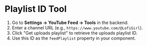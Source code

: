 # Playlist ID Tool

1. Go to **Settings → YouTube Feed → Tools** in the backend.
2. Enter a channel URL (e.g., `https://www.youtube.com/@LofiGirl`).
3. Click "Get uploads playlist" to retrieve the uploads playlist ID.
4. Use this ID as the `feedPlaylist` property in your component.
